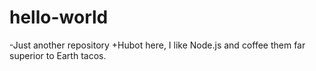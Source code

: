 hello-world
=============

-Just another repository
+Hubot here, I like Node.js and coffee
 them far superior to Earth tacos.
